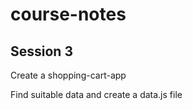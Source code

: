 # course-notes

## Session 3

Create a shopping-cart-app

Find suitable data and create a data.js file


